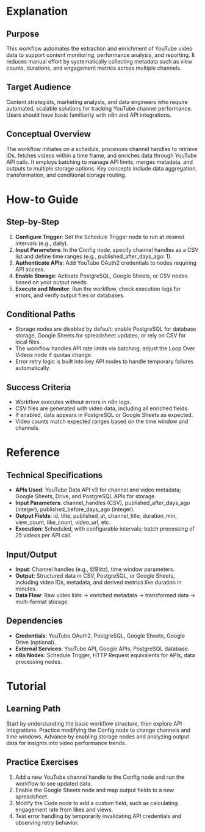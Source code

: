 # Explanation

## Purpose
This workflow automates the extraction and enrichment of YouTube video data to support content monitoring, performance analysis, and reporting. It reduces manual effort by systematically collecting metadata such as view counts, durations, and engagement metrics across multiple channels.

## Target Audience
Content strategists, marketing analysts, and data engineers who require automated, scalable solutions for tracking YouTube channel performance. Users should have basic familiarity with n8n and API integrations.

## Conceptual Overview
The workflow initiates on a schedule, processes channel handles to retrieve IDs, fetches videos within a time frame, and enriches data through YouTube API calls. It employs batching to manage API limits, merges metadata, and outputs to multiple storage options. Key concepts include data aggregation, transformation, and conditional storage routing.

# How-to Guide

## Step-by-Step
1. **Configure Trigger**: Set the Schedule Trigger node to run at desired intervals (e.g., daily).
2. **Input Parameters**: In the Config node, specify channel handles as a CSV list and define time ranges (e.g., published_after_days_ago: 1).
3. **Authenticate APIs**: Add YouTube OAuth2 credentials to nodes requiring API access.
4. **Enable Storage**: Activate PostgreSQL, Google Sheets, or CSV nodes based on your output needs.
5. **Execute and Monitor**: Run the workflow, check execution logs for errors, and verify output files or databases.

## Conditional Paths
- Storage nodes are disabled by default; enable PostgreSQL for database storage, Google Sheets for spreadsheet updates, or rely on CSV for local files.
- The workflow handles API rate limits via batching; adjust the Loop Over Videos node if quotas change.
- Error retry logic is built into key API nodes to handle temporary failures automatically.

## Success Criteria
- Workflow executes without errors in n8n logs.
- CSV files are generated with video data, including all enriched fields.
- If enabled, data appears in PostgreSQL or Google Sheets as expected.
- Video counts match expected ranges based on the time window and channels.

# Reference

## Technical Specifications
- **APIs Used**: YouTube Data API v3 for channel and video metadata; Google Sheets, Drive, and PostgreSQL APIs for storage.
- **Input Parameters**: channel_handles (CSV), published_after_days_ago (integer), published_before_days_ago (integer).
- **Output Fields**: id, title, published_at, channel_title, duration_min, view_count, like_count, video_url, etc.
- **Execution**: Scheduled, with configurable intervals; batch processing of 25 videos per API call.

## Input/Output
- **Input**: Channel handles (e.g., @Blitz), time window parameters.
- **Output**: Structured data in CSV, PostgreSQL, or Google Sheets, including video IDs, metadata, and derived metrics like duration in minutes.
- **Data Flow**: Raw video lists → enriched metadata → transformed data → multi-format storage.

## Dependencies
- **Credentials**: YouTube OAuth2, PostgreSQL, Google Sheets, Google Drive (optional).
- **External Services**: YouTube API, Google APIs, PostgreSQL database.
- **n8n Nodes**: Schedule Trigger, HTTP Request equivalents for APIs, data processing nodes.

# Tutorial

## Learning Path
Start by understanding the basic workflow structure, then explore API integrations. Practice modifying the Config node to change channels and time windows. Advance by enabling storage nodes and analyzing output data for insights into video performance trends.

## Practice Exercises
1. Add a new YouTube channel handle to the Config node and run the workflow to see updated data.
2. Enable the Google Sheets node and map output fields to a new spreadsheet.
3. Modify the Code node to add a custom field, such as calculating engagement rate from likes and views.
4. Test error handling by temporarily invalidating API credentials and observing retry behavior.